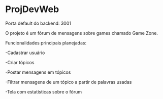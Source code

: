# ProjDevWeb

Porta default do backend: 3001

O projeto é um fórum de mensagens sobre games chamado Game Zone.

Funcionalidades principais planejadas:

-Cadastrar usuário

-Criar tópicos

-Postar mensagens em tópicos

-Filtrar mensagens de um tópico a partir de palavras usadas

-Tela com estatísticas sobre o fórum
